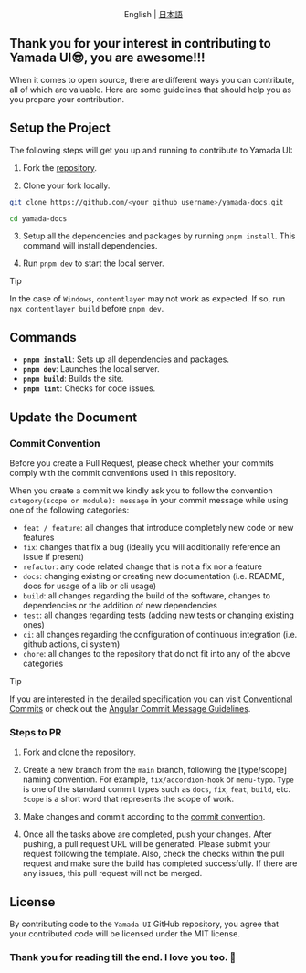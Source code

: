 <p align='center'>
  English | <a href='./CONTRIBUTING.ja.md'>日本語</a>
</p>

## Thank you for your interest in contributing to Yamada UI😎, you are awesome!!!

When it comes to open source, there are different ways you can contribute, all of which are valuable. Here are some guidelines that should help you as you prepare your contribution.

## Setup the Project

The following steps will get you up and running to contribute to Yamada UI:

1. Fork the [repository](https://github.com/yamada-ui/yamada-docs).

2. Clone your fork locally.

```sh
git clone https://github.com/<your_github_username>/yamada-docs.git

cd yamada-docs
```

3. Setup all the dependencies and packages by running `pnpm install`. This command will install dependencies.

4. Run `pnpm dev` to start the local server.

> [!TIP]
>
> In the case of `Windows`, `contentlayer` may not work as expected. If so, run `npx contentlayer build` before `pnpm dev`.

## Commands

- **`pnpm install`**: Sets up all dependencies and packages.
- **`pnpm dev`**: Launches the local server.
- **`pnpm build`**: Builds the site.
- **`pnpm lint`**: Checks for code issues.

## Update the Document

### Commit Convention

Before you create a Pull Request, please check whether your commits comply with
the commit conventions used in this repository.

When you create a commit we kindly ask you to follow the convention
`category(scope or module): message` in your commit message while using one of
the following categories:

- `feat / feature`: all changes that introduce completely new code or new features
- `fix`: changes that fix a bug (ideally you will additionally reference an issue if present)
- `refactor`: any code related change that is not a fix nor a feature
- `docs`: changing existing or creating new documentation (i.e. README, docs for usage of a lib or cli usage)
- `build`: all changes regarding the build of the software, changes to dependencies or the addition of new dependencies
- `test`: all changes regarding tests (adding new tests or changing existing ones)
- `ci`: all changes regarding the configuration of continuous integration (i.e. github actions, ci system)
- `chore`: all changes to the repository that do not fit into any of the above categories

> [!TIP]
>
> If you are interested in the detailed specification you can visit [Conventional Commits](https://www.conventionalcommits.org) or check out the [Angular Commit Message Guidelines](https://github.com/angular/angular/blob/22b96b9/CONTRIBUTING.md#-commit-message-guidelines).

### Steps to PR

1. Fork and clone the [repository](https://github.com/yamada-ui/yamada-docs).

2. Create a new branch from the `main` branch, following the [type/scope] naming convention. For example, `fix/accordion-hook` or `menu-typo`. `Type` is one of the standard commit types such as `docs`, `fix`, `feat`, `build`, etc. `Scope` is a short word that represents the scope of work.

3. Make changes and commit according to the [commit convention](https://github.com/yamada-ui/yamada-ui/blob/main/README.md#commit-convention).

4. Once all the tasks above are completed, push your changes. After pushing, a pull request URL will be generated. Please submit your request following the template. Also, check the checks within the pull request and make sure the build has completed successfully. If there are any issues, this pull request will not be merged.

## License

By contributing code to the `Yamada UI` GitHub repository, you agree that your contributed code will be licensed under the MIT license.

### Thank you for reading till the end. I love you too. 💖
